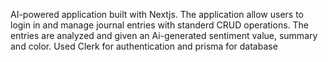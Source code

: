 AI-powered application built with Nextjs. The application allow users to login in and manage journal entries with standerd CRUD operations. The entries are analyzed and given an Ai-generated sentiment value, summary and color. Used Clerk for authentication and prisma for database 
